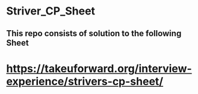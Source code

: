# Striver_CP_Sheet
## This repo consists of solution to the following Sheet
# https://takeuforward.org/interview-experience/strivers-cp-sheet/
 

